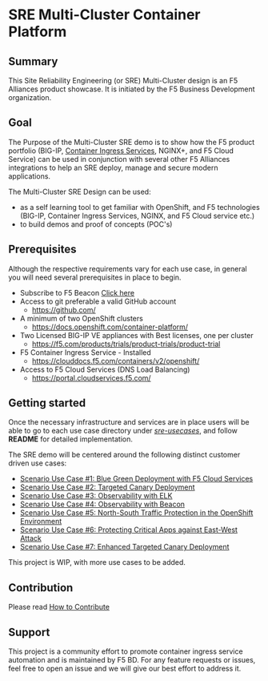 # SRE Multi-Cluster Container Platform

## Summary
This Site Reliability Engineering (or SRE) Multi-Cluster design is an F5 Alliances product showcase. It is initiated by the F5 Business Development organization.

## Goal

The Purpose of the Multi-Cluster SRE demo is to show how the F5 product portfolio (BIG-IP, [Container Ingress Services](https://github.com/F5Networks/k8s-bigip-ctlr),  NGINX+, and F5 Cloud Service) can be used in conjunction with several other F5 Alliances integrations to help an SRE deploy, manage and secure modern applications.


The Multi-Cluster SRE Design can be used:
- as a self learning tool to get familiar with OpenShift, and F5 technologies (BIG-IP, Container Ingress Services, NGINX, and F5 Cloud service etc.) 
- to build demos and proof of concepts (POC's)


## Prerequisites
Although the respective requirements vary for each use case, in general you will need several prerequisites in place to begin.

- Subscribe to F5 Beacon [Click here](Beacon%20Subscription.pdf)
- Access to git preferable a valid GitHub account
  - https://github.com/
- A minimum of two OpenShift clusters
  - https://docs.openshift.com/container-platform/
- Two Licensed BIG-IP VE appliances with Best licenses, one per cluster
  - https://f5.com/products/trials/product-trials/product-trial
- F5 Container Ingress Service - Installed
  - https://clouddocs.f5.com/containers/v2/openshift/
- Access to F5 Cloud Services (DNS Load Balancing)
  - https://portal.cloudservices.f5.com/



## Getting started

Once the necessary infrastructure and services are in place users will be able to go to each use case directory under [*sre-usecases*](sre-usecases), and follow  **README** for detailed implementation.

The SRE demo will be centered around the following distinct customer driven use cases:


- [Scenario Use Case #1: Blue Green Deployment with F5 Cloud Services](./sre-usecases/02-blue-green-deployment/README.md)
- [Scenario Use Case #2: Targeted Canary Deployment](sre-usecases/01-targeted-canary/README.md)
- [Scenario Use Case #3: Observability with ELK](sre-usecases/03-observability-for-targeted-canary-with-ELK /README.md)
- [Scenario Use Case #4: Observability with Beacon](sre-usecases/04-observability-for-code-to-customer-with-Beacon/README.md)
- [Scenario Use Case #5: North-South Traffic Protection in the OpenShift Environment](sre-usecases/05-north_south_protection/README.md)
- [Scenario Use Case #6: Protecting Critical Apps against East-West Attack](sre-usecases/06-east_west_attack/README.md)
- [Scenario Use Case #7: Enhanced Targeted Canary Deployment](sre-usecases/07-enhanced_targeted_canary/README.md)

This project is WIP, with more use cases to be added.

## Contribution

Please read [How to Contribute](CONTRIBUTING.md)

## Support

This project is a community effort to promote container ingress service automation and is maintained by F5 BD. For any feature requests or issues, feel free to open an issue and we will give our best effort to address it.
